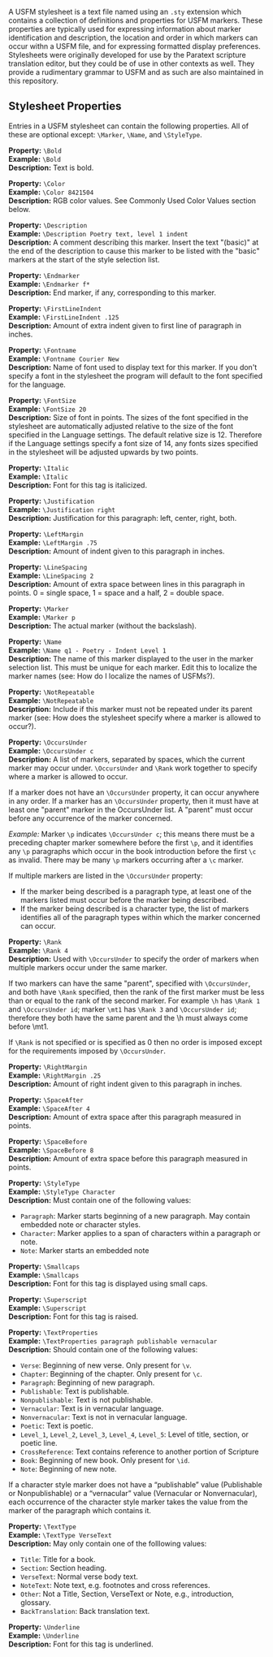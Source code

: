 A USFM stylesheet is a text file named using an `.sty` extension which contains a collection of definitions and properties for USFM markers. These properties are typically used for expressing information about marker identification and description, the location and order in which markers can occur withn a USFM file, and for expressing formatted display preferences. Stylesheets were originally developed for use by the Paratext scripture translation editor, but they could be of use in other contexts as well. They provide a rudimentary grammar to USFM and as such are also maintained in this repository.

## Stylesheet Properties

Entries in a USFM stylesheet can contain the following properties. All of these are optional except: `\Marker`, `\Name`, and `\StyleType`.

**Property:** `\Bold`  
**Example:** `\Bold`  
**Description:** Text is bold.

**Property:** `\Color`  
**Example:** `\Color 8421504`  
**Description:** RGB color values. See Commonly Used Color Values section below.

**Property:** `\Description`  
**Example:** `\Description Poetry text, level 1 indent`  
**Description:** A comment describing this marker. Insert the text "(basic)" at the end of the description to cause this marker to be listed with the "basic" markers at the start of the style selection list.

**Property:** `\Endmarker`  
**Example:** `\Endmarker f*`  
**Description:** End marker, if any, corresponding to this marker.

**Property:** `\FirstLineIndent`  
**Example:** `\FirstLineIndent .125`  
**Description:** Amount of extra indent given to first line of paragraph in inches.

**Property:** `\Fontname`  
**Example:** `\Fontname Courier New`  
**Description:** Name of font used to display text for this marker. If you don't specify a font in the stylesheet the program will default to the font specified for the language.

**Property:** `\FontSize`  
**Example:** `\FontSize 20`  
**Description:** Size of font in points. The sizes of the font specified in the stylesheet are automatically adjusted relative to the size of the font specified in the Language settings. The default relative size is 12. Therefore if the Language settings specify a font size of 14, any fonts sizes specified in the stylesheet will be adjusted upwards by two points.

**Property:** `\Italic`  
**Example:** `\Italic`  
**Description:** Font for this tag is italicized.

**Property:** `\Justification`  
**Example:** `\Justification right`  
**Description:** Justification for this paragraph: left, center, right, both.

**Property:** `\LeftMargin`  
**Example:** `\LeftMargin .75`  
**Description:** Amount of indent given to this paragraph in inches.

**Property:** `\LineSpacing`  
**Example:** `\LineSpacing 2`  
**Description:** Amount of extra space between lines in this paragraph in points. 0 = single space, 1 = space and a half, 2 = double space.

**Property:** `\Marker`  
**Example:** `\Marker p`  
**Description:** The actual marker (without the backslash).

**Property:** `\Name`  
**Example:** `\Name q1 - Poetry - Indent Level 1`  
**Description:** The name of this marker displayed to the user in the marker selection list. This must be unique for each marker. Edit this to localize the marker names (see: How do I localize the names of USFMs?).

**Property:** `\NotRepeatable`  
**Example:** `\NotRepeatable`  
**Description:** Include if this marker must not be repeated under its parent marker (see: How does the stylesheet specify where a marker is allowed to occur?).

**Property:** `\OccursUnder`  
**Example:** `\OccursUnder c`  
**Description:** A list of markers, separated by spaces, which the current marker may occur under. `\OccursUnder` and `\Rank` work together to specify where a marker is allowed to occur.

If a marker does not have an `\OccursUnder` property, it can occur anywhere in any order. If a marker has an `\OccursUnder` property, then it must have at least one "parent" marker in the OccursUnder list. A "parent" must occur before any occurrence of the marker concerned.

*Example:* Marker `\p` indicates `\OccursUnder c`; this means there must be a preceding chapter marker somewhere before the first `\p`, and it identifies any `\p` paragraphs which occur in the book introduction before the first `\c` as invalid. There may be many `\p` markers occurring after a `\c` marker.

If multiple markers are listed in the `\OccursUnder` property:
* If the marker being described is a paragraph type, at least one of the markers listed must occur before the marker being described.
* If the marker being described is a character type, the list of markers identifies all of the paragraph types within which the marker concerned can occur.

**Property:** `\Rank`  
**Example:** `\Rank 4`  
**Description:** Used with `\OccursUnder` to specify the order of markers when multiple markers occur under the same marker.

If two markers can have the same "parent", specified with `\OccursUnder`, and both have `\Rank` specified, then the rank of the first marker must be less than or equal to the rank of the second marker. For example `\h` has `\Rank 1` and `\OccursUnder id`; marker `\mt1` has `\Rank 3` and `\OccursUnder id`; therefore they both have the same parent and the \h must always come before \mt1.

If `\Rank` is not specified or is specified as 0 then no order is imposed except for the requirements imposed by `\OccursUnder`.

**Property:** `\RightMargin`  
**Example:** `\RightMargin .25`  
**Description:** Amount of right indent given to this paragraph in inches.

**Property:** `\SpaceAfter`  
**Example:** `\SpaceAfter 4`  
**Description:** Amount of extra space after this paragraph measured in points.

**Property:** `\SpaceBefore`  
**Example:** `\SpaceBefore 8`  
**Description:** Amount of extra space before this paragraph measured in points.

**Property:** `\StyleType`  
**Example:** `\StyleType Character`  
**Description:** Must contain one of the following values:
* `Paragraph`: Marker starts beginning of a new paragraph. May contain embedded note or character styles.
* `Character`: Marker applies to a span of characters within a paragraph or note.
* `Note`: Marker starts an embedded note

**Property:** `\Smallcaps`  
**Example:** `\Smallcaps`  
**Description:** Font for this tag is displayed using small caps.

**Property:** `\Superscript`  
**Example:** `\Superscript`  
**Description:** Font for this tag is raised.

**Property:** `\TextProperties`  
**Example:** `\TextProperties paragraph publishable vernacular`  
**Description:** Should contain one of the following values:
* `Verse`: Beginning of new verse. Only present for `\v`.
* `Chapter`: Beginning of the chapter. Only present for `\c`.
* `Paragraph`: Beginning of new paragraph.
* `Publishable`: Text is publishable.
* `Nonpublishable`: Text is not publishable.
* `Vernacular`: Text is in vernacular language.
* `Nonvernacular`: Text is not in vernacular language.
* `Poetic`: Text is poetic.
* `Level_1`, `Level_2`, `Level_3`, `Level_4`, `Level_5`: Level of title, section, or poetic line.
* `CrossReference`: Text contains reference to another portion of Scripture
* `Book`: Beginning of new book. Only present for `\id`.
* `Note`: Beginning of new note.

If a character style marker does not have a “publishable” value (Publishable or Nonpublishable) or a “vernacular” value (Vernacular or Nonvernacular), each occurrence of the character style marker takes the value from the marker of the paragraph which contains it.

**Property:** `\TextType`  
**Example:** `\TextType VerseText`  
**Description:** May only contain one of the folllowing values:
* `Title`: Title for a book.
* `Section`: Section heading.
* `VerseText`: Normal verse body text.
* `NoteText`: Note text, e.g. footnotes and cross references.
* `Other`: Not a Title, Section, VerseText or Note, e.g., introduction, glossary.
* `BackTranslation`: Back translation text.

**Property:** `\Underline`  
**Example:** `\Underline`  
**Description:** Font for this tag is underlined.
